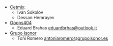 - [Cetmix](https://www.cetmix.com):
  - Ivan Sokolov
  - Dessan Hemrayev
- [Ooops404](https://www.ooops404.com/)
  - Eduard Brahas <eduardbrhas@outlook.it>
- [Grupo Isonor](https://www.grupoisonor.es/)
  - Toñi Romero <antoniaromero@grupoisonor.es>
